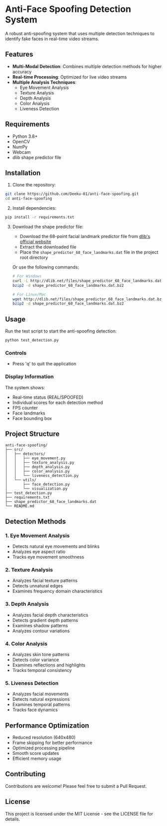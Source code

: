 # Anti-Face Spoofing Detection System

A robust anti-spoofing system that uses multiple detection techniques to identify fake faces in real-time video streams.

## Features

- **Multi-Modal Detection**: Combines multiple detection methods for higher accuracy
- **Real-time Processing**: Optimized for live video streams
- **Multiple Analysis Techniques**:
  - Eye Movement Analysis
  - Texture Analysis
  - Depth Analysis
  - Color Analysis
  - Liveness Detection

## Requirements

- Python 3.8+
- OpenCV
- NumPy
- Webcam
- dlib shape predictor file

## Installation

1. Clone the repository:
```bash
git clone https://github.com/Deeku-01/anti-face-spoofing.git
cd anti-face-spoofing
```

2. Install dependencies:
```bash
pip install -r requirements.txt
```

3. Download the shape predictor file:
   - Download the 68-point facial landmark predictor file from [dlib's official website](http://dlib.net/files/shape_predictor_68_face_landmarks.dat.bz2)
   - Extract the downloaded file
   - Place the `shape_predictor_68_face_landmarks.dat` file in the project root directory

   Or use the following commands:
   ```bash
   # For Windows
   curl -L http://dlib.net/files/shape_predictor_68_face_landmarks.dat.bz2 -o shape_predictor_68_face_landmarks.dat.bz2
   bzip2 -d shape_predictor_68_face_landmarks.dat.bz2

   # For Linux/Mac
   wget http://dlib.net/files/shape_predictor_68_face_landmarks.dat.bz2
   bzip2 -d shape_predictor_68_face_landmarks.dat.bz2
   ```

## Usage

Run the test script to start the anti-spoofing detection:
```bash
python test_detection.py
```

### Controls
- Press 'q' to quit the application

### Display Information
The system shows:
- Real-time status (REAL/SPOOFED)
- Individual scores for each detection method
- FPS counter
- Face landmarks
- Face bounding box

## Project Structure

```
anti-face-spoofing/
├── src/
│   ├── detectors/
│   │   ├── eye_movement.py
│   │   ├── texture_analysis.py
│   │   ├── depth_analysis.py
│   │   ├── color_analysis.py
│   │   └── liveness_detection.py
│   └── utils/
│       ├── face_detection.py
│       └── visualization.py
├── test_detection.py
├── requirements.txt
├── shape_predictor_68_face_landmarks.dat
└── README.md
```

## Detection Methods

### 1. Eye Movement Analysis
- Detects natural eye movements and blinks
- Analyzes eye aspect ratio
- Tracks eye movement smoothness

### 2. Texture Analysis
- Analyzes facial texture patterns
- Detects unnatural edges
- Examines frequency domain characteristics

### 3. Depth Analysis
- Analyzes facial depth characteristics
- Detects gradient depth patterns
- Examines shadow patterns
- Analyzes contour variations

### 4. Color Analysis
- Analyzes skin tone patterns
- Detects color variance
- Examines reflections and highlights
- Tracks temporal consistency

### 5. Liveness Detection
- Analyzes facial movements
- Detects natural expressions
- Examines temporal patterns
- Tracks face dynamics

## Performance Optimization

- Reduced resolution (640x480)
- Frame skipping for better performance
- Optimized processing pipeline
- Smooth score updates
- Efficient memory usage

## Contributing

Contributions are welcome! Please feel free to submit a Pull Request.

## License

This project is licensed under the MIT License - see the LICENSE file for details. 